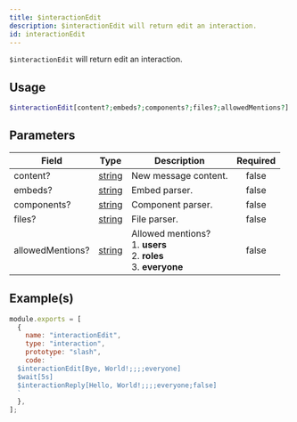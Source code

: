 ```yaml
---
title: $interactionEdit
description: $interactionEdit will return edit an interaction.
id: interactionEdit
---
```


`$interactionEdit` will return edit an interaction.

## Usage

```php
$interactionEdit[content?;embeds?;components?;files?;allowedMentions?]
```

## Parameters

| Field            | Type                                                                                              | Description                                                                      | Required |
| ---------------- | ------------------------------------------------------------------------------------------------- | -------------------------------------------------------------------------------- | :------: |
| content?         | [string](https://developer.mozilla.org/en-US/docs/Web/JavaScript/Reference/Global_Objects/String) | New message content.                                                             |  false   |
| embeds?          | [string](https://developer.mozilla.org/en-US/docs/Web/JavaScript/Reference/Global_Objects/String) | Embed parser.                                                                    |  false   |
| components?      | [string](https://developer.mozilla.org/en-US/docs/Web/JavaScript/Reference/Global_Objects/String) | Component parser.                                                                |  false   |
| files?           | [string](https://developer.mozilla.org/en-US/docs/Web/JavaScript/Reference/Global_Objects/String) | File parser.                                                                     |  false   |
| allowedMentions? | [string](https://developer.mozilla.org/en-US/docs/Web/JavaScript/Reference/Global_Objects/String) | Allowed mentions? <br /> 1. **users** <br /> 2. **roles** <br /> 3. **everyone** |  false   |

## Example(s)

```javascript
module.exports = [
  {
    name: "interactionEdit",
    type: "interaction",
    prototype: "slash",
    code: `
  $interactionEdit[Bye, World!;;;;everyone]
  $wait[5s]
  $interactionReply[Hello, World!;;;;everyone;false]
  `
  },
];
```
